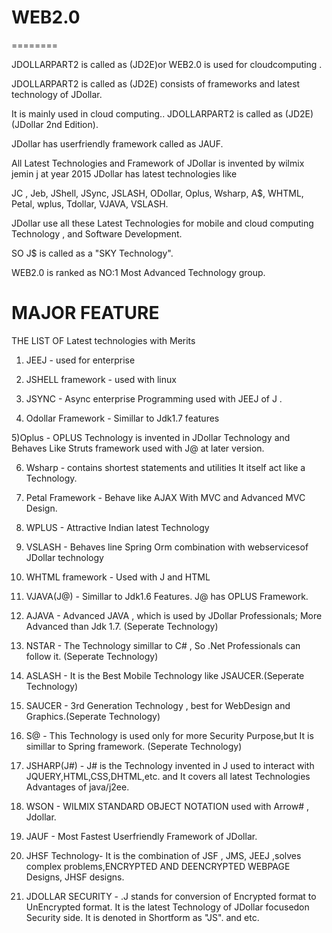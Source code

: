 # WEB2.0
========


JDOLLARPART2 is called as (JD2E)or  WEB2.0 is used for cloudcomputing .


 JDOLLARPART2 is called as (JD2E) consists of frameworks and latest technology of JDollar.


 It is mainly used in cloud computing.. JDOLLARPART2 is called as (JD2E) (JDollar 2nd Edition).


 JDollar has userfriendly framework called as JAUF.


 All Latest Technologies and Framework of JDollar is invented by wilmix jemin j at year 2015 JDollar has latest technologies like

 JC , Jeb, JShell, JSync, JSLASH, ODollar, Oplus, Wsharp, A$, WHTML, Petal, wplus, Tdollar, VJAVA, VSLASH.


 JDollar use all these Latest Technologies for mobile and cloud computing Technology , and Software Development.


 SO J$ is called as a "SKY Technology".


 WEB2.0 is ranked as NO:1 Most Advanced Technology group.



MAJOR FEATURE
============

 THE LIST OF Latest technologies with Merits

 1) JEEJ - used for enterprise 

2) JSHELL framework - used with linux

 3) JSYNC - Async enterprise Programming used with JEEJ of J . 

4) Odollar Framework - Simillar to Jdk1.7 features

 5)Oplus - OPLUS Technology is invented in JDollar Technology and Behaves Like Struts framework used with J@ at later version.

 6) Wsharp - contains shortest statements and utilities It itself act like a Technology. 

7) Petal Framework - Behave like AJAX With MVC and Advanced MVC Design.
 8) WPLUS - Attractive Indian latest Technology 
9) VSLASH - Behaves line Spring Orm combination with webservicesof JDollar technology 

10) WHTML framework - Used with J and HTML 


11) VJAVA(J@) - Simillar to Jdk1.6 Features. J@ has OPLUS Framework.


 12) AJAVA - Advanced JAVA , which is used by JDollar Professionals; More Advanced than Jdk 1.7. (Seperate Technology) 


13) NSTAR - The Technology simillar to C# , So .Net Professionals can follow it. (Seperate Technology) 


14) ASLASH - It is the Best Mobile Technology like JSAUCER.(Seperate Technology)


 15) SAUCER - 3rd Generation Technology , best for WebDesign and Graphics.(Seperate Technology) 


16) S@ - This Technology is used only for more Security Purpose,but It is simillar to Spring framework. (Seperate Technology) 


17) JSHARP(J#) - J# is the Technology invented in J used to interact with JQUERY,HTML,CSS,DHTML,etc. and It covers all latest Technologies Advantages of java/j2ee.


 18) WSON - WILMIX STANDARD OBJECT NOTATION used with Arrow# , Jdollar.

 19) JAUF - Most Fastest Userfriendly Framework of JDollar. 

20) JHSF Technology- It is the combination of JSF , JMS, JEEJ ,solves complex problems,ENCRYPTED AND DEENCRYPTED WEBPAGE Designs, JHSF designs.

 21) JDOLLAR SECURITY - .J stands for conversion of Encrypted format to UnEncrypted format. It is the latest Technology of JDollar focusedon Security side. It is denoted in Shortform as "JS". and etc.
